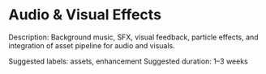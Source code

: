 # Audio & Visual Effects

Description: Background music, SFX, visual feedback, particle effects, and integration of asset pipeline for audio and visuals.

Suggested labels: assets, enhancement
Suggested duration: 1–3 weeks